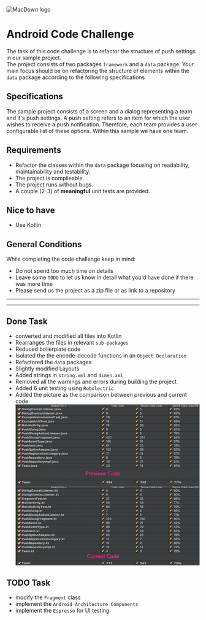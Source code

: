 ![MacDown logo](https://upload.wikimedia.org/wikipedia/commons/thumb/e/ea/Onefootball.svg/2000px-Onefootball.svg.png)

# Android Code Challenge
The task of this code challenge is to refactor the structure of push settings in our sample project.  
The project consists of two packages `framework` and a `data` package. Your main focus should be on refactoring the structure of elements within the `data` package
according to the following specifications

## Specifications
The sample project consists of a screen and a dialog representing a team and
it's push settings. A push setting refers to an item for which the user wishes to receive a push notification. Therefore, each team provides a user configurable list of these options. Within this sample we have one team.

## Requirements
* Refactor the classes within the `data` package focusing on readability, maintainability and testability.
* The project is compileable.
* The project runs without bugs.
* A couple (2-3) of **meaningful** unit tests are provided.

## Nice to have
* Use Kotlin

## General Conditions
While completing the code challenge keep in mind:

* Do not spend too much time on details
* Leave some `TODO` to let us know in detail what you'd have done if there was more time
* Please send us the project as a zip file or as link to a repository


----------------------------------------------------------------------
----------------------------------------------------------------------

## Done Task
* converted and modified all files into Kotlin
* Rearranges the files in relevant `sub-packages`
* Reduced boilerplate code
* Isolated the the encode-decode functions in an `Object Declaration`
* Refactored the `data` packages
* Slightly modified Layouts
* Added strings in `string.xml` and `dimen.xml`
* Removed all the warnings and errors during building the project
* Added 6 unit testing using `Robolectric`
* Added the picture as the comparison between previous and current code
![Alt-Text](/codeLines.png)

## TODO Task
* modify the `Fragment` class
* implement the `Android Architecture Components`
* implement the `Espresso` for UI testing
